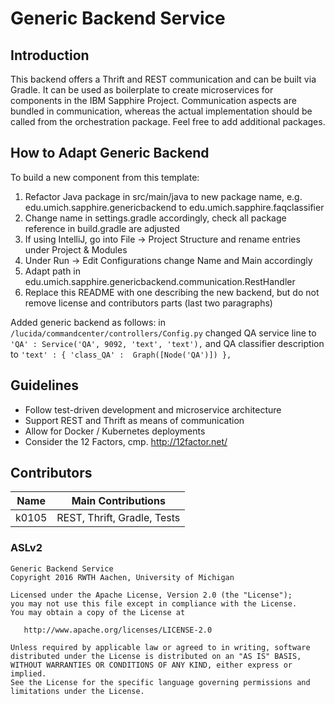 Generic Backend Service
=======================

## Introduction
This backend offers a Thrift and REST communication and can be built via Gradle. It can be used as boilerplate to
create microservices for components in the IBM Sapphire Project. Communication aspects are bundled in communication,
whereas the actual implementation should be called from the orchestration package. Feel free to add additional
packages.

## How to Adapt Generic Backend
To build a new component from this template:
1) Refactor Java package in src/main/java to new package name, e.g.
   edu.umich.sapphire.genericbackend to edu.umich.sapphire.faqclassifier
2) Change name in settings.gradle accordingly, check all package reference in build.gradle are adjusted
3) If using IntelliJ, go into File -> Project Structure and rename entries under Project & Modules
4) Under Run -> Edit Configurations change Name and Main accordingly
5) Adapt path in edu.umich.sapphire.genericbackend.communication.RestHandler
6) Replace this README with one describing the new backend, but do not remove license and contributors parts
   (last two paragraphs)
   
Added generic backend as follows: in `/lucida/commandcenter/controllers/Config.py` changed QA service line to `'QA' : Service('QA', 9092, 'text', 'text'),` and QA classifier description to `'text' : { 'class_QA' :  Graph([Node('QA')]) },`

## Guidelines
- Follow test-driven development and microservice architecture
- Support REST and Thrift as means of communication
- Allow for Docker / Kubernetes deployments
- Consider the 12 Factors, cmp. http://12factor.net/

## Contributors
| Name        | Main Contributions          |
|-------------|-----------------------------|
| k0105       | REST, Thrift, Gradle, Tests |

### ASLv2
    Generic Backend Service
    Copyright 2016 RWTH Aachen, University of Michigan

    Licensed under the Apache License, Version 2.0 (the "License");
    you may not use this file except in compliance with the License.
    You may obtain a copy of the License at

       http://www.apache.org/licenses/LICENSE-2.0

    Unless required by applicable law or agreed to in writing, software
    distributed under the License is distributed on an "AS IS" BASIS,
    WITHOUT WARRANTIES OR CONDITIONS OF ANY KIND, either express or implied.
    See the License for the specific language governing permissions and
    limitations under the License.
